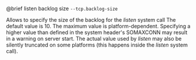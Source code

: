 

@brief listen backlog size
`--tcp.backlog-size`

Allows to specify the size of the backlog for the *listen* system call
The default value is 10. The maximum value is platform-dependent.
Specifying
a higher value than defined in the system header's SOMAXCONN may result in
a warning on server start. The actual value used by *listen* may also be
silently truncated on some platforms (this happens inside the *listen*
system call).

